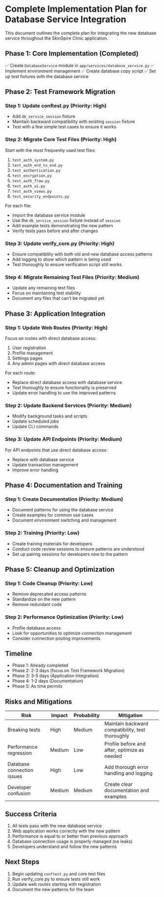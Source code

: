 # Complete Implementation Plan for Database Service Integration

This document outlines the complete plan for integrating the new database service throughout the SkinSpire Clinic application.

## Phase 1: Core Implementation (Completed)

✅ Create `DatabaseService` module in `app/services/database_service.py`
✅ Implement environment management
✅ Create database copy script
✅ Set up test fixtures with the database service

## Phase 2: Test Framework Migration

### Step 1: Update conftest.py (Priority: High)

- Add `db_service_session` fixture
- Maintain backward compatibility with existing `session` fixture
- Test with a few simple test cases to ensure it works

### Step 2: Migrate Core Test Files (Priority: High)

Start with the most frequently used test files:

1. `test_auth_system.py`
2. `test_auth_end_to_end.py`
3. `test_authentication.py`
4. `test_encryption.py`
5. `test_auth_flow.py`
6. `test_auth_ui.py`
7. `test_auth_views.py`
8. `test_security_endpoints.py`

For each file:
- Import the database service module
- Use the `db_service_session` fixture instead of `session`
- Add example tests demonstrating the new pattern
- Verify tests pass before and after changes

### Step 3: Update verify_core.py (Priority: High)

- Ensure compatibility with both old and new database access patterns
- Add logging to show which pattern is being used
- Test thoroughly to ensure verification script still works

### Step 4: Migrate Remaining Test Files (Priority: Medium)

- Update any remaining test files
- Focus on maintaining test stability
- Document any files that can't be migrated yet

## Phase 3: Application Integration

### Step 1: Update Web Routes (Priority: High)

Focus on routes with direct database access:

1. User registration
2. Profile management
3. Settings pages
4. Any admin pages with direct database access

For each route:
- Replace direct database access with database service
- Test thoroughly to ensure functionality is preserved
- Update error handling to use the improved patterns

### Step 2: Update Backend Services (Priority: Medium)

- Modify background tasks and scripts
- Update scheduled jobs
- Update CLI commands

### Step 3: Update API Endpoints (Priority: Medium)

For API endpoints that use direct database access:
- Replace with database service
- Update transaction management
- Improve error handling

## Phase 4: Documentation and Training

### Step 1: Create Documentation (Priority: Medium)

- Document patterns for using the database service
- Create examples for common use cases
- Document environment switching and management

### Step 2: Training (Priority: Low)

- Create training materials for developers
- Conduct code review sessions to ensure patterns are understood
- Set up pairing sessions for developers new to the pattern

## Phase 5: Cleanup and Optimization

### Step 1: Code Cleanup (Priority: Low)

- Remove deprecated access patterns
- Standardize on the new pattern
- Remove redundant code

### Step 2: Performance Optimization (Priority: Low)

- Profile database access
- Look for opportunities to optimize connection management
- Consider connection pooling improvements

## Timeline

- Phase 1: Already completed
- Phase 2: 2-3 days (focus on Test Framework Migration)
- Phase 3: 3-5 days (Application Integration)
- Phase 4: 1-2 days (Documentation)
- Phase 5: As time permits

## Risks and Mitigations

| Risk | Impact | Probability | Mitigation |
|------|--------|------------|------------|
| Breaking tests | High | Medium | Maintain backward compatibility, test thoroughly |
| Performance regression | Medium | Low | Profile before and after, optimize as needed |
| Database connection issues | High | Low | Add thorough error handling and logging |
| Developer confusion | Medium | Medium | Create clear documentation and examples |

## Success Criteria

1. All tests pass with the new database service
2. Web application works correctly with the new pattern
3. Performance is equal to or better than previous approach
4. Database connection usage is properly managed (no leaks)
5. Developers understand and follow the new patterns

## Next Steps

1. Begin updating `conftest.py` and core test files
2. Run verify_core.py to ensure tests still work
3. Update web routes starting with registration
4. Document the new patterns for the team